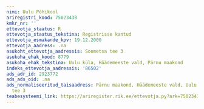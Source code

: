 ```yaml
---
nimi: Uulu Põhikool
ariregistri_kood: 75023438
kmkr_nr: ''
ettevotja_staatus: R
ettevotja_staatus_tekstina: Registrisse kantud
ettevotja_esmakande_kpv: 19.12.2000
ettevotja_aadress: .na
asukoht_ettevotja_aadressis: Soometsa tee 3
asukoha_ehak_kood: 8779
asukoha_ehak_tekstina: Uulu küla, Häädemeeste vald, Pärnu maakond
indeks_ettevotja_aadressis: '86502'
ads_adr_id: 2923772
ads_ads_oid: .na
ads_normaliseeritud_taisaadress: Pärnu maakond, Häädemeeste vald, Uulu küla, Soometsa
  tee 3
teabesysteemi_link: https://ariregister.rik.ee/ettevotja.py?ark=75023438&ref=rekvisiidid
---
```

